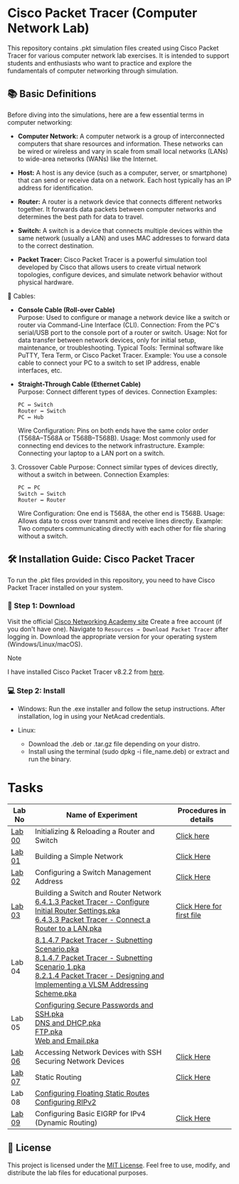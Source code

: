 # Cisco Packet Tracer (Computer Network Lab)
This repository contains .pkt simulation files created using Cisco Packet Tracer for various computer network lab exercises. It is intended to support students and enthusiasts who want to practice and explore the fundamentals of computer networking through simulation.

## 📚 Basic Definitions
Before diving into the simulations, here are a few essential terms in computer networking:

- **Computer Network:** A computer network is a group of interconnected computers that share resources and information. These networks can be wired or wireless and vary in scale from small local networks (LANs) to wide-area networks (WANs) like the Internet.

- **Host:** A host is any device (such as a computer, server, or smartphone) that can send or receive data on a network. Each host typically has an IP address for identification.

- **Router:** A router is a network device that connects different networks together. It forwards data packets between computer networks and determines the best path for data to travel.

- **Switch:** A switch is a device that connects multiple devices within the same network (usually a LAN) and uses MAC addresses to forward data to the correct destination.

- **Packet Tracer:** Cisco Packet Tracer is a powerful simulation tool developed by Cisco that allows users to create virtual network topologies, configure devices, and simulate network behavior without physical hardware.

🔌 Cables:
- **Console Cable (Roll-over Cable)** <br>
Purpose: Used to configure or manage a network device like a switch or router via Command-Line Interface (CLI).
Connection: From the PC's serial/USB port to the console port of a router or switch.
Usage: Not for data transfer between network devices, only for initial setup, maintenance, or troubleshooting.
Typical Tools: Terminal software like PuTTY, Tera Term, or Cisco Packet Tracer.
Example: You use a console cable to connect your PC to a switch to set IP address, enable interfaces, etc.

- **Straight-Through Cable (Ethernet Cable)** <br>
Purpose: Connect different types of devices.
Connection Examples:
   ```
   PC ↔ Switch
   Router ↔ Switch
   PC ↔ Hub
   ```

   Wire Configuration: Pins on both ends have the same color order (T568A–T568A or T568B–T568B).
   Usage: Most commonly used for connecting end devices to the network infrastructure.
   Example: Connecting your laptop to a LAN port on a switch.

3. Crossover Cable
Purpose: Connect similar types of devices directly, without a switch in between.
Connection Examples:
   ```
   PC ↔ PC
   Switch ↔ Switch
   Router ↔ Router
   ```

   Wire Configuration: One end is T568A, the other end is T568B.
   Usage: Allows data to cross over transmit and receive lines directly.
   Example: Two computers communicating directly with each other for file sharing without a switch.

## 🛠️ Installation Guide: Cisco Packet Tracer
To run the .pkt files provided in this repository, you need to have Cisco Packet Tracer installed on your system.

### 🔽 Step 1: Download
Visit the official [Cisco Networking Academy site](https://www.netacad.com/)
Create a free account (if you don't have one).
Navigate to `Resources → Download Packet Tracer` after logging in.
Download the appropriate version for your operating system (Windows/Linux/macOS).

> [!NOTE]
> I have installed Cisco Packet Tracer v8.2.2 from [here](https://www.netacad.com/articles/news/download-cisco-packet-tracer).

### 💻 Step 2: Install
- Windows:
  Run the .exe installer and follow the setup instructions.
  After installation, log in using your NetAcad credentials.

- Linux:
  - Download the .deb or .tar.gz file depending on your distro.
  - Install using the terminal (sudo dpkg -i file_name.deb) or extract and run the binary.


# Tasks
| Lab No            | Name of Experiment        | Procedures in details          |
|-------------------|---------------------------|--------------------------------|
| [Lab 00](/Initialize%20and%20Reload/) | Initializing & Reloading a Router and Switch | [Click here](/Initialize%20and%20Reload/README.md)
| [Lab 01](/Lab01/) | Building a Simple Network | [Click Here](/Lab01/README.md) |
| [Lab 02](/Lab02/) | Configuring a Switch Management Address  | [Click Here](/Lab02/README.md) |
| [Lab 03](/Lab03/) | Building a Switch and Router Network <br> [6.4.1.3 Packet Tracer - Configure Initial Router Settings.pka](/Activity%20Files/6.4.1.3%20Packet%20Tracer%20-%20Configure%20Initial%20Router%20Settings.pka) <br> [6.4.3.3 Packet Tracer - Connect a Router to a LAN.pka](/Activity%20Files/6.4.3.3%20Packet%20Tracer%20-%20Connect%20a%20Router%20to%20a%20LAN.pka) | [Click Here for first file](/Lab03/README.md) |
| Lab 04 | [8.1.4.7 Packet Tracer - Subnetting Scenario.pka](/Activity%20Files/8.1.4.7%20Packet%20Tracer%20-%20Subnetting%20Scenario.pka) <br> [8.1.4.7 Packet Tracer - Subnetting Scenario 1.pka](/Activity%20Files/8.1.4.7%20Packet%20Tracer%20-%20Subnetting%20Scenario%201.pka) <br> [8.2.1.4 Packet Tracer - Designing and Implementing a VLSM Addressing Scheme.pka](/Activity%20Files/8.2.1.4%20Packet%20Tracer%20-%20Designing%20and%20Implementing%20a%20VLSM%20Addressing%20Scheme.pka) | |
| Lab 05 | [Configuring Secure Passwords and SSH.pka](/Activity%20Files/Configuring%20Secure%20Passwords%20and%20SSH.pka) <br> [DNS and DHCP.pka](/Activity%20Files/DNS%20and%20DHCP.pka) <br> [FTP.pka](/Activity%20Files/FTP.pka) <br> [Web and Email.pka](/Activity%20Files/Web%20and%20Email.pka) | |
| [Lab 06](/Lab07/) | Accessing Network Devices with SSH <br> Securing Network Devices | [Click Here](/Lab07/README.md) |
| [Lab 07](/Lab08/) | Static Routing | [Click Here](/Lab08/README.md) |
| Lab 08 | [Configuring Floating Static Routes](/Activity%20Files/2.2.5.5%20Packet%20Tracer%20-%20Configuring%20Floating%20Static%20Routes.pka) <br> [Configuring RIPv2](/Activity%20Files/3.2.1.8%20Packet%20Tracer%20-%20Configuring%20RIPv2.pka) | |
| [Lab 09](/lab10/) | Configuring Basic EIGRP for IPv4 (Dynamic Routing) | [Click Here](/lab10/README.md) |


## 📝 License

This project is licensed under the [MIT License](./LICENSE). Feel free to use, modify, and distribute the lab files for educational purposes.